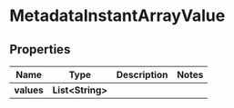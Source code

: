 

# MetadataInstantArrayValue


## Properties

| Name | Type | Description | Notes |
|------------ | ------------- | ------------- | -------------|
|**values** | **List&lt;String&gt;** |  |  |



